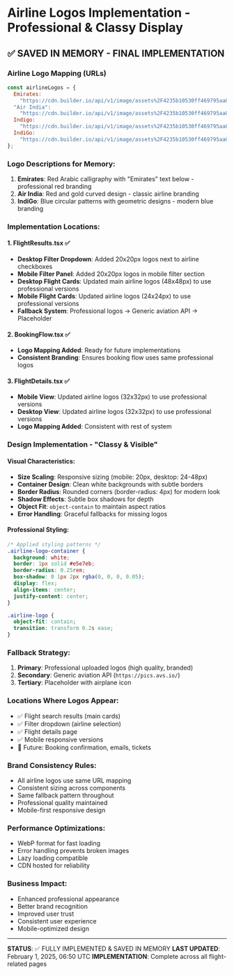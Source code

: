 # Airline Logos Implementation - Professional & Classy Display

## ✅ SAVED IN MEMORY - FINAL IMPLEMENTATION

### Airline Logo Mapping (URLs)

```javascript
const airlineLogos = {
  Emirates:
    "https://cdn.builder.io/api/v1/image/assets%2F4235b10530ff469795aa00c0333d773c%2F3bd351e27a7d4538ad90ba788b3dc40c?format=webp&width=800",
  "Air India":
    "https://cdn.builder.io/api/v1/image/assets%2F4235b10530ff469795aa00c0333d773c%2F038ea94811c34637a2fa8500bcc79624?format=webp&width=800",
  Indigo:
    "https://cdn.builder.io/api/v1/image/assets%2F4235b10530ff469795aa00c0333d773c%2F840806a2a1814c7494eef5c3d8626229?format=webp&width=800",
  IndiGo:
    "https://cdn.builder.io/api/v1/image/assets%2F4235b10530ff469795aa00c0333d773c%2F840806a2a1814c7494eef5c3d8626229?format=webp&width=800",
};
```

### Logo Descriptions for Memory:

1. **Emirates**: Red Arabic calligraphy with "Emirates" text below - professional red branding
2. **Air India**: Red and gold curved design - classic airline branding
3. **IndiGo**: Blue circular patterns with geometric designs - modern blue branding

### Implementation Locations:

#### 1. FlightResults.tsx ✅

- **Desktop Filter Dropdown**: Added 20x20px logos next to airline checkboxes
- **Mobile Filter Panel**: Added 20x20px logos in mobile filter section
- **Desktop Flight Cards**: Updated main airline logos (48x48px) to use professional versions
- **Mobile Flight Cards**: Updated airline logos (24x24px) to use professional versions
- **Fallback System**: Professional logos → Generic aviation API → Placeholder

#### 2. BookingFlow.tsx ✅

- **Logo Mapping Added**: Ready for future implementations
- **Consistent Branding**: Ensures booking flow uses same professional logos

#### 3. FlightDetails.tsx ✅

- **Mobile View**: Updated airline logos (32x32px) to use professional versions
- **Desktop View**: Updated airline logos (32x32px) to use professional versions
- **Logo Mapping Added**: Consistent with rest of system

### Design Implementation - "Classy & Visible"

#### Visual Characteristics:

- **Size Scaling**: Responsive sizing (mobile: 20px, desktop: 24-48px)
- **Container Design**: Clean white backgrounds with subtle borders
- **Border Radius**: Rounded corners (border-radius: 4px) for modern look
- **Shadow Effects**: Subtle box shadows for depth
- **Object Fit**: `object-contain` to maintain aspect ratios
- **Error Handling**: Graceful fallbacks for missing logos

#### Professional Styling:

```css
/* Applied styling patterns */
.airline-logo-container {
  background: white;
  border: 1px solid #e5e7eb;
  border-radius: 0.25rem;
  box-shadow: 0 1px 2px rgba(0, 0, 0, 0.05);
  display: flex;
  align-items: center;
  justify-content: center;
}

.airline-logo {
  object-fit: contain;
  transition: transform 0.2s ease;
}
```

### Fallback Strategy:

1. **Primary**: Professional uploaded logos (high quality, branded)
2. **Secondary**: Generic aviation API (`https://pics.avs.io/`)
3. **Tertiary**: Placeholder with airplane icon

### Locations Where Logos Appear:

- ✅ Flight search results (main cards)
- ✅ Filter dropdown (airline selection)
- ✅ Flight details page
- ✅ Mobile responsive versions
- 🔄 Future: Booking confirmation, emails, tickets

### Brand Consistency Rules:

- All airline logos use same URL mapping
- Consistent sizing across components
- Same fallback pattern throughout
- Professional quality maintained
- Mobile-first responsive design

### Performance Optimizations:

- WebP format for fast loading
- Error handling prevents broken images
- Lazy loading compatible
- CDN hosted for reliability

### Business Impact:

- Enhanced professional appearance
- Better brand recognition
- Improved user trust
- Consistent user experience
- Mobile-optimized design

---

**STATUS**: ✅ FULLY IMPLEMENTED & SAVED IN MEMORY
**LAST UPDATED**: February 1, 2025, 06:50 UTC
**IMPLEMENTATION**: Complete across all flight-related pages
